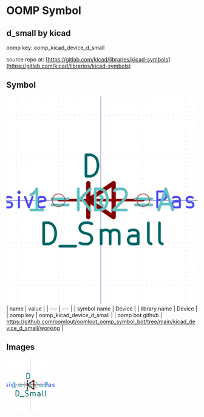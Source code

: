 # OOMP Symbol  
## d_small  by kicad  
  
oomp key: oomp_kicad_device_d_small  
  
source repo at: [https://gitlab.com/kicad/libraries/kicad-symbols](https://gitlab.com/kicad/libraries/kicad-symbols)  
## Symbol  
  
[![working.png](working_600.png)](working.png)  
| name | value | 
| --- | --- | 
| symbol name | Device | 
| library name | Device | 
| oomp key | oomp_kicad_device_d_small | 
| oomp bot github | https://github.com/oomlout/oomlout_oomp_symbol_bot/tree/main/kicad_device_d_small/working | 
## Images  
  
[![working.png](working_140.png)](working.png)  
